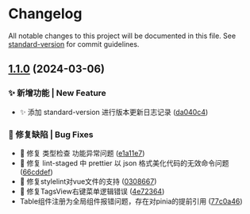 # Changelog

All notable changes to this project will be documented in this file. See [standard-version](https://github.com/conventional-changelog/standard-version) for commit guidelines.

## [1.1.0](https://github.com/syh-micro-build/mb-admin/compare/v1.0.0...v1.1.0) (2024-03-06)


### ✨  新增功能 | New Feature

* :sparkles: 添加 standard-version 进行版本更新日志记录 ([da040c4](https://github.com/syh-micro-build/mb-admin/commit/da040c4ee04d8b46b685a90e46090c95a6bbad81))


### 🐛  修复缺陷 | Bug Fixes

* :bug: 修复 类型检查 功能异常问题 ([e1a11e7](https://github.com/syh-micro-build/mb-admin/commit/e1a11e72ca0202fa5a94d12a384343accdab04cc))
* :bug: 修复 lint-staged 中 prettier 以 json 格式美化代码的无效命令问题 ([66cddef](https://github.com/syh-micro-build/mb-admin/commit/66cddef797f28d739ef4aa49498fcc89ac255cec))
* :bug: 修复stylelint对vue文件的支持 ([0308667](https://github.com/syh-micro-build/mb-admin/commit/03086670e2b87fac0e624a28dbcbef3de916bddb))
* :bug: 修复TagsView右键菜单逻辑错误 ([4e72364](https://github.com/syh-micro-build/mb-admin/commit/4e7236460fd0e4edfb451143f4c8f6acaaf3deb2))
* Table组件注册为全局组件报错问题，存在对pinia的提前引用 ([77c0a46](https://github.com/syh-micro-build/mb-admin/commit/77c0a46833235e3bb83733ecb6c6d971cfb57176))
